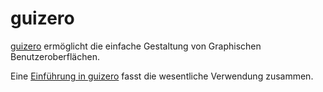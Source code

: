 # guizero

[guizero](https://lawsie.github.io/guizero) ermöglicht die 
einfache Gestaltung von Graphischen Benutzeroberflächen.

Eine [Einführung in guizero](https://nbviewer.jupyter.org/github/tbs1-bo/software-101/blob/master/guizero/guizero.ipynb)
fasst die wesentliche Verwendung zusammen.
